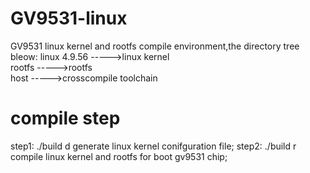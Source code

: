# GV9531-linux
GV9531 linux kernel and rootfs compile environment,the directory tree bleow:
linux 4.9.56     ----->linux kernel  
rootfs           ----->rootfs  
host             ----->crosscompile toolchain 

# compile step
step1: ./build d 
generate linux kernel conifguration file;
step2: ./build r
compile linux kernel and rootfs for boot gv9531 chip;
